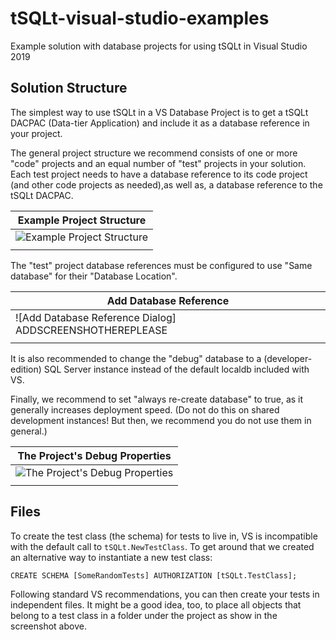 # tSQLt-visual-studio-examples
Example solution with database projects for using tSQLt in Visual Studio 2019

## Solution Structure
The simplest way to use tSQLt in a VS Database Project is to get a tSQLt DACPAC (Data-tier Application) and include it as a database reference in your project.

The general project structure we recommend consists of one or more "code" projects and an equal number of "test" projects in your solution. Each test project needs to have a database reference to its code project (and other code projects as needed),as well as, a database reference to the tSQLt DACPAC.

|Example Project Structure|
|-|
|![Example Project Structure](https://user-images.githubusercontent.com/298017/133071915-2b530232-8387-44d6-a219-b7fa7f4e6832.png)|
||

The "test" project database references must be configured to use "Same database" for their "Database Location".

|Add Database Reference|
|-|
|![Add Database Reference Dialog] ADDSCREENSHOTHEREPLEASE|
||

It is also recommended to change the "debug" database to a (developer-edition) SQL Server instance instead of the default localdb included with VS.

Finally, we recommend to set "always re-create database" to true, as it generally increases deployment speed. (Do not do this on shared development instances! But then, we recommend you do not use them in general.)

|The Project's Debug Properties|
|-|
|![The Project's Debug Properties](https://user-images.githubusercontent.com/298017/133068972-3076598d-980a-4778-9190-a7e8f8008e24.png)|
||

## Files

To create the test class (the schema) for tests to live in, VS is incompatible with the default call to `tSQLt.NewTestClass`. To get around that we created an alternative way to instantiate a new test class: 

`CREATE SCHEMA [SomeRandomTests] AUTHORIZATION [tSQLt.TestClass];`

Following standard VS recommendations, you can then create your tests in independent files. It might be a good idea, too, to place all objects that belong to a test class in a folder under the project as show in the screenshot above.
